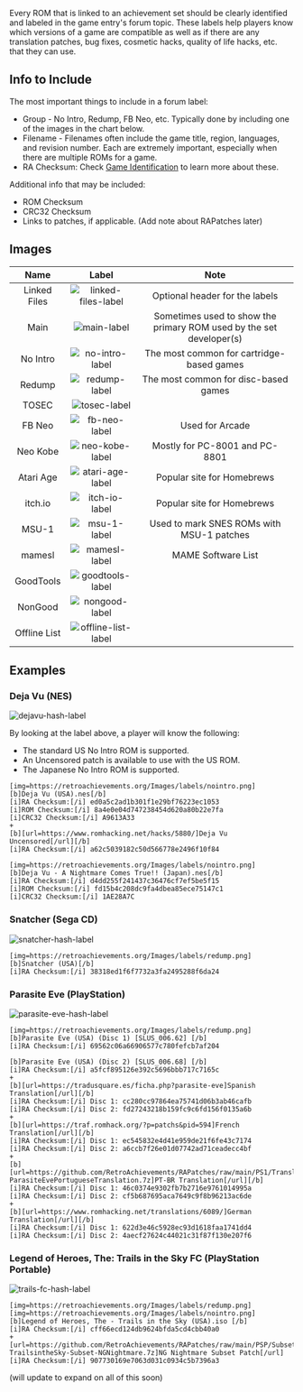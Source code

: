 Every ROM that is linked to an achievement set should be clearly identified and labeled in the game entry's forum topic. These labels help players know which versions of a game are compatible as well as if there are any translation patches, bug fixes, cosmetic hacks, quality of life hacks, etc. that they can use. 

## Info to Include
The most important things to include in a forum label:
- Group - No Intro, Redump, FB Neo, etc. Typically done by including one of the images in the chart below.
- Filename - Filenames often include the game title, region, languages, and revision number. Each are extremely important, especially when there are multiple ROMs for a game. 
- RA Checksum: Check [Game Identification](game-identification) to learn more about these.

Additional info that may be included:
- ROM Checksum
- CRC32 Checksum
- Links to patches, if applicable. (Add note about RAPatches later)

## Images

|Name|Label|Note|
|:-:|:-:|:-:|
|Linked Files|![linked-files-label](https://retroachievements.org/Images/labels/linkedfiles.png)|Optional header for the labels|
|Main|![main-label](https://retroachievements.org/Images/labels/main.png)|Sometimes used to show the primary ROM used by the set developer(s)|
|No Intro|![no-intro-label](https://retroachievements.org/Images/labels/nointro.png)|The most common for cartridge-based games|
|Redump|![redump-label](https://retroachievements.org/Images/labels/redump.png)|The most common for disc-based games|
|TOSEC|![tosec-label](https://retroachievements.org/Images/labels/tosec.png)|
|FB Neo|![fb-neo-label](https://retroachievements.org/Images/labels/fbneo.png)|Used for Arcade|
|Neo Kobe|![neo-kobe-label](https://retroachievements.org/Images/labels/neokobe.png)|Mostly for PC-8001 and PC-8801|
|Atari Age|![atari-age-label](https://retroachievements.org/Images/labels/atariage.png)|Popular site for Homebrews|
|itch.io|![itch-io-label](https://retroachievements.org/Images/labels/itchio.png)|Popular site for Homebrews|
|MSU-1|![msu-1-label](https://retroachievements.org/Images/labels/msu1.png)|Used to mark SNES ROMs with MSU-1 patches|
|mamesl|![mamesl-label](https://retroachievements.org/Images/labels/mamesl.png)|MAME Software List
|GoodTools|![goodtools-label](https://retroachievements.org/Images/labels/goodtools.png)|
|NonGood|![nongood-label](https://retroachievements.org/Images/labels/nongood.png)|
|Offline List|![offline-list-label](https://retroachievements.org/Images/labels/offlinelist.png)|

## Examples

### Deja Vu (NES)

![dejavu-hash-label](/sort/images-sort/forumlabels1.PNG)

By looking at the label above, a player will know the following:
- The standard US No Intro ROM is supported.
- An Uncensored patch is available to use with the US ROM.
- The Japanese No Intro ROM is supported.

```
[img=https://retroachievements.org/Images/labels/nointro.png]
[b]Deja Vu (USA).nes[/b]
[i]RA Checksum:[/i] ed0a5c2ad1b301f1e29bf76223ec1053
[i]ROM Checksum:[/i] 8a4e0e04d747238454d620a80b22e7fa
[i]CRC32 Checksum:[/i] A9613A33
+
[b][url=https://www.romhacking.net/hacks/5880/]Deja Vu Uncensored[/url][/b]
[i]RA Checksum:[/i] a62c5039182c50d566778e2496f10f84 

[img=https://retroachievements.org/Images/labels/nointro.png]
[b]Deja Vu - A Nightmare Comes True!! (Japan).nes[/b]
[i]RA Checksum:[/i] d4dd255f241437c36476cf7ef5be5f15
[i]ROM Checksum:[/i] fd15b4c208dc9fa4dbea85ece75147c1
[i]CRC32 Checksum:[/i] 1AE28A7C
```

### Snatcher (Sega CD)

![snatcher-hash-label](/sort/images-sort/forumlabels2.PNG)

```
[img=https://retroachievements.org/Images/labels/redump.png]
[b]Snatcher (USA)[/b]
[i]RA Checksum:[/i] 38318ed1f6f7732a3fa2495288f6da24
```

### Parasite Eve (PlayStation)

![parasite-eve-hash-label](/sort/images-sort/forumlabels3.PNG)

```
[img=https://retroachievements.org/Images/labels/redump.png]
[b]Parasite Eve (USA) (Disc 1) [SLUS_006.62] [/b]
[i]RA Checksum:[/i] 69562c06a66906577c780fefcb7af204

[b]Parasite Eve (USA) (Disc 2) [SLUS_006.68] [/b]
[i]RA Checksum:[/i] a5fcf895126e392c5696bbb717c7165c
+
[b][url=https://tradusquare.es/ficha.php?parasite-eve]Spanish Translation[/url][/b]
[i]RA Checksum:[/i] Disc 1: cc280cc97864ea75741d06b3ab46cafb
[i]RA Checksum:[/i] Disc 2: fd27243218b159fc9c6fd156f0135a6b
+
[b][url=https://traf.romhack.org/?p=patchs&pid=594]French Translation[/url][/b]
[i]RA Checksum:[/i] Disc 1: ec545832e4d41e959de21f6fe43c7174
[i]RA Checksum:[/i] Disc 2: a6ccb7f26e01d07742ad71ceadecc4bf
+
[b][url=https://github.com/RetroAchievements/RAPatches/raw/main/PS1/Translation/11277-ParasiteEvePortugueseTranslation.7z]PT-BR Translation[/url][/b]
[i]RA Checksum:[/i] Disc 1: 46c0374e9302fb7b2716e9761014995a
[i]RA Checksum:[/i] Disc 2: cf5b687695aca7649c9f8b96213ac6de
+
[b][url=https://www.romhacking.net/translations/6089/]German Translation[/url][/b]
[i]RA Checksum:[/i] Disc 1: 622d3e46c5928ec93d1618faa1741dd4
[i]RA Checksum:[/i] Disc 2: 4aecf27624c44021c31f87f130e207f6
```

### Legend of Heroes, The: Trails in the Sky FC (PlayStation Portable)

![trails-fc-hash-label](/sort/images-sort/forumlabels4.PNG)

```
[img=https://retroachievements.org/Images/labels/redump.png] [img=https://retroachievements.org/Images/labels/nointro.png]
[b]Legend of Heroes, The - Trails in the Sky (USA).iso [/b]
[i]RA Checksum:[/i] cff66ecd124db9624bfda5cd4cbb40a0
+
[url=https://github.com/RetroAchievements/RAPatches/raw/main/PSP/Subset/11115-TrailsintheSky-Subset-NGNightmare.7z]NG Nightmare Subset Patch[/url]
[i]RA Checksum:[/i] 907730169e7063d031c0934c5b7396a3
```

(will update to expand on all of this soon)
